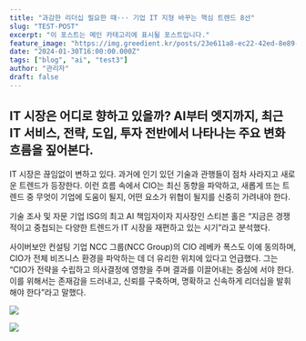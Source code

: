 ```yaml
---
title: "과감한 리더십 필요한 때··· 기업 IT 지형 바꾸는 핵심 트렌드 8선"
slug: "TEST-POST"
excerpt: "이 포스트는 메인 카테고리에 표시될 포스트입니다."
feature_image: "https://img.greedient.kr/posts/23e611a8-ec22-42ed-8e89-09f9f259043a/24f67dbc-4cf6-4e59-a1c7-156d7e7365dd-4013705-0-72783100-1751003979-enterprise-it-market-trends-shutterstock_2645291109.jpg.webp"
date: "2024-01-30T16:00:00.000Z"
tags: ["blog", "ai", "test3"]
author: "관리자"
draft: false
---
```


## IT 시장은 어디로 향하고 있을까? AI부터 엣지까지, 최근 IT 서비스, 전략, 도입, 투자 전반에서 나타나는 주요 변화 흐름을 짚어본다.
IT 시장은 끊임없이 변하고 있다. 과거에 인기 있던 기술과 관행들이 점차 사라지고 새로운 트렌드가 등장한다. 이런 흐름 속에서 CIO는 최신 동향을 파악하고, 새롭게 뜨는 트렌드 중 무엇이 기업에 도움이 될지, 어떤 요소가 위협이 될지를 신중히 가려내야 한다.

기술 조사 및 자문 기업 ISG의 최고 AI 책임자이자 지사장인 스티븐 홀은 “지금은 경쟁적이고 중첩되는 다양한 트렌드가 IT 시장을 재편하고 있는 시기”라고 분석했다.

사이버보안 컨설팅 기업 NCC 그룹(NCC Group)의 CIO 레베카 폭스도 이에 동의하며, CIO가 전체 비즈니스 환경을 파악하는 데 더 유리한 위치에 있다고 언급했다. 그는 “CIO가 전략을 수립하고 의사결정에 영향을 주며 결과를 이끌어내는 중심에 서야 한다. 이를 위해서는 존재감을 드러내고, 신뢰를 구축하며, 명확하고 신속하게 리더십을 발휘해야 한다”라고 말했다.

![](https://img.greedient.kr/posts/23e611a8-ec22-42ed-8e89-09f9f259043a/2c76560b-2f18-4a1b-af5c-333e4fc4f119-Screenshot%25202025-07-23%2520at%252012.41.48%25E2%2580%25AFPM.webp)

![](https://img.greedient.kr/posts/23e611a8-ec22-42ed-8e89-09f9f259043a/2c76560b-2f18-4a1b-af5c-333e4fc4f119-Screenshot%25202025-07-23%2520at%252012.41.48%25E2%2580%25AFPM.webp)